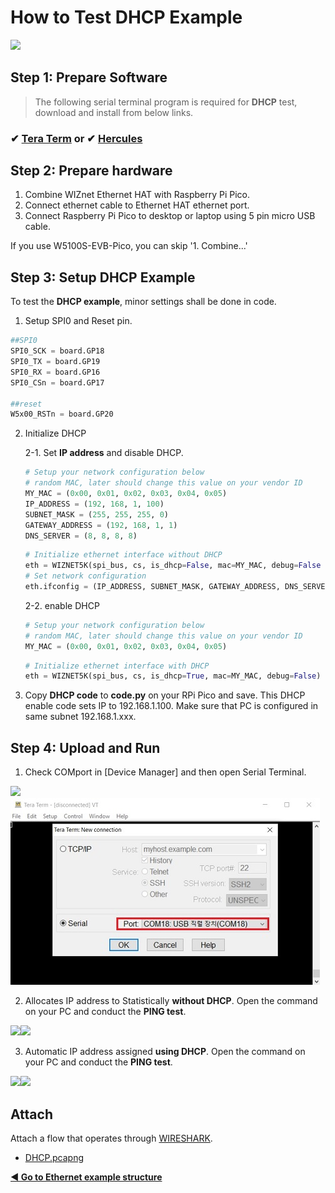 # How to Test DHCP Example

![][link-DHCP]

## Step 1: Prepare Software

> The following serial terminal program is required for **DHCP** test, download and install from below links.

### &#10004; [**Tera Term**][link-tera_term] or &#10004; [**Hercules**][link-hercules]



## Step 2: Prepare hardware

1. Combine WIZnet Ethernet HAT with Raspberry Pi Pico.
2. Connect ethernet cable to Ethernet HAT ethernet port.
3. Connect Raspberry Pi Pico to desktop or laptop using 5 pin micro USB cable.



If you use W5100S-EVB-Pico, you can skip '1. Combine...'



## Step 3: Setup DHCP Example

To test the **DHCP example**, minor settings shall be done in code.

1. Setup SPI0 and Reset pin.

```python
##SPI0
SPI0_SCK = board.GP18
SPI0_TX = board.GP19
SPI0_RX = board.GP16
SPI0_CSn = board.GP17

##reset
W5x00_RSTn = board.GP20
```

2. Initialize DHCP

   2-1. Set **IP address** and disable DHCP.

   ```python
   # Setup your network configuration below
   # random MAC, later should change this value on your vendor ID
   MY_MAC = (0x00, 0x01, 0x02, 0x03, 0x04, 0x05)
   IP_ADDRESS = (192, 168, 1, 100)
   SUBNET_MASK = (255, 255, 255, 0)
   GATEWAY_ADDRESS = (192, 168, 1, 1)
   DNS_SERVER = (8, 8, 8, 8)
   ```

   ```python
   # Initialize ethernet interface without DHCP
   eth = WIZNET5K(spi_bus, cs, is_dhcp=False, mac=MY_MAC, debug=False
   # Set network configuration
   eth.ifconfig = (IP_ADDRESS, SUBNET_MASK, GATEWAY_ADDRESS, DNS_SERVER)
   ```

   

   2-2. enable DHCP

   ```python
   # Setup your network configuration below
   # random MAC, later should change this value on your vendor ID
   MY_MAC = (0x00, 0x01, 0x02, 0x03, 0x04, 0x05)
   ```

   ```python
   # Initialize ethernet interface with DHCP
   eth = WIZNET5K(spi_bus, cs, is_dhcp=True, mac=MY_MAC, debug=False)
   ```

   

3. Copy **DHCP code** to **code.py** on your RPi Pico and save. This DHCP enable code sets IP to 192.168.1.100. Make sure that PC is configured in same subnet 192.168.1.xxx.



## Step 4: Upload and Run

1. Check COMport in [Device Manager] and then open Serial Terminal.

![][link-port]![link-terminal]

2. Allocates IP address to Statistically **without DHCP**. Open the command on your PC and conduct the **PING test**.

![][link-DHCP_1]![][link-DHCP_2]

3. Automatic IP address assigned **using DHCP**. Open the command on your PC and conduct the **PING test**.

![][link-DHCP_3]![][link-DHCP_4]



## Attach

Attach a flow that operates through [WIRESHARK](https://www.wireshark.org/#download).

- [DHCP.pcapng](https://github.com/Wiznet/RP2040-HAT-CircuitPython/blob/master/examples/DHCP/DHCP.pcapng)




 [**◀ Go to Ethernet example structure**](#ethernet_example_structure)

<!--
Link
-->

[link-tera_term]: https://osdn.net/projects/ttssh2/releases/
[link-hercules]: https://www.hw-group.com/software/hercules-setup-utility
[link-DHCP]:  https://github.com/Wiznet/RP2040-HAT-CircuitPython/blob/master/images/DHCP/DHCP.png



[link-port]: https://github.com/Wiznet/RP2040-HAT-CircuitPython/blob/master/images/DHCP/PORT.jpg
[link-Terminal]:https://github.com/Wiznet/RP2040-HAT-CircuitPython/blob/master/images/DHCP/Terminal.jpg
[link-DHCP_0]:https://github.com/Wiznet/RP2040-HAT-CircuitPython/blob/master/images/DHCP/PICO_DHCP_0.png
[link-DHCP_1]:https://github.com/Wiznet/RP2040-HAT-CircuitPython/blob/master/images/DHCP/PICO_DHCP_1.PNG
[link-DHCP_2]:https://github.com/Wiznet/RP2040-HAT-CircuitPython/blob/master/images/DHCP/PICO_DHCP_2.PNG
[link-DHCP_3]:https://github.com/Wiznet/RP2040-HAT-CircuitPython/blob/master/images/DHCP/PICO_DHCP_3.PNG
[link-DHCP_4]:https://github.com/Wiznet/RP2040-HAT-CircuitPython/blob/master/images/DHCP/PICO_DHCP_4.PNG
